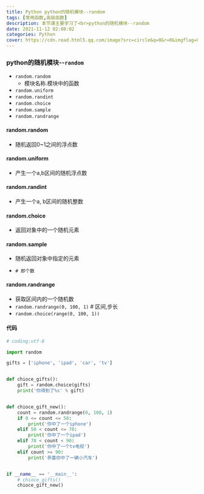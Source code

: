 ```yaml
---
title: Python python的随机模块--random
tags: [常用函数,高级函数]
description: 本节课主要学习了<br>python的随机模块--random
date: 2021-11-12 02:08:02
categories: Python
cover: https://cdn.read.html5.qq.com/image?src=circle&q=0&r=0&imgflag=0&cdn_cache=1800&w=0&h=0&imageUrl=https://learnonly-7.oss-cn-qingdao.aliyuncs.com/2021-11-11/6.png
---
```


### python的随机模块--`random`

- `random.random`
  - 模块名称.模块中的函数
- `random.uniform`
- `random.randint`
- `random.choice`
- `random.sample`
- `random.randrange`

#### random.random

- 随机返回0~1之间的浮点数

#### random.uniform

- 产生一个a,b区间的随机浮点数

#### random.randint

- 产生一个a, b区间的随机整数

#### random.choice

- 返回对象中的一个随机元素

#### random.sample

- 随机返回对象中指定的元素

- `# 即个数`

#### random.randrange

- 获取区间内的一个随机数
- `random.randrange(0, 100, 1)`  # 区间,步长
- `random.choice(range(0, 100, 1))`

#### 代码

```python
# coding:utf-8

import random

gifts = ['iphone', 'ipad', 'car', 'tv']


def chioce_gifts():
    gift = random.choice(gifts)
    print('你得到了%s' % gift)


def chioce_gift_new():
    count = random.randrange(0, 100, 1)
    if 0 <= count <= 50:
        print('你中了一个iphone')
    elif 50 < count <= 70:
        print('你中了一个ipad')
    elif 70 < count < 90:
        print('你中了一个tv电视')
    elif count >= 90:
        print('恭喜你中了一辆小汽车')


if __name__ == '__main__':
    # chioce_gifts()
    chioce_gift_new()
    
```
